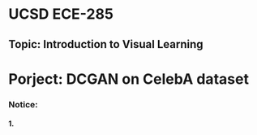 # UCSD ECE-285
## Topic: Introduction to Visual Learning


# Porject: DCGAN on CelebA dataset
### Notice:
#### 1.
